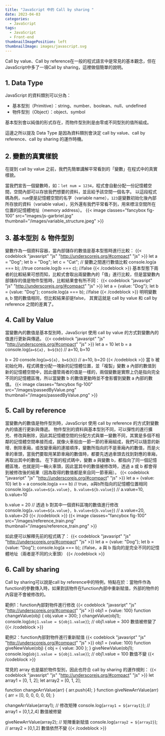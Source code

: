 ```yaml
---
title: "JavaScript 中的 Call by sharing "
date: 2023-04-03
categories:
  - JavaScript
tags:
  - JavaScript
  - Front-end
thumbnailImagePosition: left
thumbnailImage: images/javascript.svg
---
```

Call by value、Call by reference在一般的程式語言中是常見的基本觀念，但在JavaScript中多了一項Call by sharing，這裡做個簡單的說明。

<!--more-->

<!-- {{< toc >}} -->

## 1. Data Type

JavaScript 的資料類別可以分為：

- 基本型別（Primitive）：string、number、boolean、null、undefined
- 物件型別（Object）：object、symbol

基本型別會以純值的形式存在，而物件型別則是由零或不同型別的值所組成。

這邊之所以提及 Data Type 是因為資料類別會決定 call by value、call by reference、call by sharing 的運作時機。

## 2. 變數的真實樣貌

在提到 call by value 之前，我們先簡單講解平常看到的「變數」在程式中的真實樣貌。

當我們宣告一個變數時，如：`let num = 1234`，程式會自動分配一份記憶體空間，空間內部可以存放我們想要的資料，並且給予該空間一個名字。
以這段程式碼為例，`num`便是記憶體空間的名字（variable name），`123`是變數初始化後內部所存放的資料（variable value），另外還有我們平常看不到，用來標注空間所在位置的記憶體地址（memory address）。
{{< image classes="fancybox fig-100" src="images/js-garbriel.jpg" thumbnail="/images/variable_structure.jpeg" >}}

## 3. 基本型別 ＆ 物件型別

變數作為一個資料容器，當內部儲存的數值是基本型態時進行比較：
{{< codeblock "javasript" "js" "http://underscorejs.org/#compact" "js" >}}
let a = "Dog";
let b = "Dog";
let c = "Cat";
// 變數之間進行數值比較
console.log(a === b); //true
console.log(b === c); //false
{{< /codeblock >}}
基本型態下兩者的比較結果可想而知，比較式會取出兩變數內的「值」進行比較，但是當變數內部儲存的值是物件型態時，比較結果會有所不同：
{{< codeblock "javasript" "js" "http://underscorejs.org/#compact" "js" >}}
let a = {value: "Dog"};
let b = {value: "Dog"};
console.log(a === b); //false
{{< /codeblock >}}
明明變數 a, b 間的數值相同，但比較結果卻是false，
其實這就是 call by value 和 call by reference 之間的差異了。

## 4. Call by Value
當變數內的數值是基本型別時，JavaScript 使用 call by value 的方式對變數內的值進行更新與傳遞。
{{< codeblock "javasript" "js" "http://underscorejs.org/#compact" "js" >}}
let a = 10
let b = a
console.log(`a=${a}, b=${b}`) // a=10, b=10

b = 20
console.log(`a=${a}, b=${b}`) // a=10, b=20
{{< /codeblock >}}
當 b 被初始化時，程式碼會分配一塊新的記憶體位置，並「複製」變數 a 內部的數值到新的記憶體空間中，因此儘管兩者的值是一樣的，兩個變數是實際上仍是指向完全不同的記憶體區塊，所以當變數 b 的數值更動時並不會影響到變數 a 內部的數值。
{{< image classes="fancybox fig-100" src="/images/passedByValue.png" thumbnail="/images/passedByValue.png" >}}


## 5. Call by reference
當變數內的數值是物件型別時，JavaScript 使用 call by reference 的方式對變數內的值進行更新與傳遞。
物件型別的資料與基本型別不同，可以彈性的進行擴充、修改與刪除，因此其記憶體空間的分配方式與單一變數不同，其實是多個不相鄰的記憶體空間串接而成，就像火車般由一節一節的車廂組成，我們可以隨意的新增、刪除車廂，或改變車廂的連接順序，變數所指向的不是車廂內的數值，而是火車的車頭，當我們要取用某節車廂的數值時，都要先透過車頭去找到對應的車廂，再取出其中的數值。
在下面的程式碼中，變數 a 與變數 b，都指向了同一個記憶體區塊，也就是同一輛火車頭，因此當其中的數值被修改時，透過 a 或 b 都會得到被修改後的結果（因為取得的數值都是來自同一節車廂）。
{{< codeblock "javasript" "js" "http://underscorejs.org/#compact" "js" >}}
let a = {value: 10}
let b = a
console.log(a === b) // true，a與b所指向的記憶體位置相同
console.log(`a.value=${a.value}, b.value=${b.value}`) // a.value=10, b.value=10

b.value = 20 // 透過 b 對其中一個資料區塊的數值進行修改
console.log(`a.value=${a.value}, b.value=${b.value}`) // a.value=20, b.value=20
{{< /codeblock >}}
{{< image classes="fancybox fig-100" src="/images/reference_train.png" thumbnail="/images/reference_train.png" >}}

如此便可以解釋先前的程式碼了：
{{< codeblock "javasript" "js" "http://underscorejs.org/#compact" "js" >}}
let a = {value: "Dog"};
let b = {value: "Dog"};
console.log(a === b); //false，a 與 b 指向的是完全不同的記憶體地址（兩者是不同的火車頭）
{{< /codeblock >}}

## 6. Call by sharing
Call by sharing可以說是call by reference中的特例，特點在於：當物件作為function的參數傳入時，如果對該物件在function內部中重新賦值，外部的物件的內容是不會被修改的。

範例1：function內部對物件進行修改
{{< codeblock "javasript" "js" "http://underscorejs.org/#compact" "js" >}}
obj1 = {value: 100}
function changeValue(obj) {
    obj.value = 300;
}
changeValue(obj1);
console.log(`obj1.value = ${obj1.value}`); // obj1.value = 300 數值被修變了
{{< /codeblock >}}

範例2：function內部對物件進行重新賦值
{{< codeblock "javasript" "js" "http://underscorejs.org/#compact" "js" >}}
obj1 = {value: 100}
function giveNewValue(obj) {
    obj = { value: 300 };
}
giveNewValue(obj1);
console.log(`obj1.value = ${obj1.value}`); // obj1.value = 100 數值不變
{{< /codeblock >}}

常見的 array 也是屬於物件型別，因此也符合 call by sharing 的運作規則：
{{< codeblock "javasript" "js" "http://underscorejs.org/#compact" "js" >}}
let array1 = [0, 1, 2];
let array2 = [0, 1, 2];

function changeArrValue(arr) {
    arr.push(4);
}
function giveNewArrValue(arr) {
    arr = [0, 0, 0, 0, 0, 0];
}

changeArrValue(array1); // 修改矩陣
console.log(`array1 = ${array1}`); // array1 = [0,1,2,4] 數值被修變

giveNewArrValue(array2); // 矩陣重新賦值
console.log(`array2 = ${array2}`); // array2 = [0,1,2] 數值依然不變
{{< /codeblock >}}
